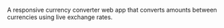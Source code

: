 A responsive currency converter web app that converts amounts between currencies using live exchange rates.

